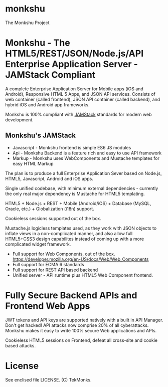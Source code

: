 # monkshu
The Monkshu Project

Monkshu - The HTML5/REST/JSON/Node.js/API Enterprise Application Server - JAMStack Compliant
=============================================================================================
A complete Enterprise Application Server for Mobile apps (iOS and Android), Responsive HTML 5 Apps, and JSON API services. Consists of web container (called frontend), JSON API container (called backend), and hybrid iOS and Android app frameworks. 

Monkshu is 100% compliant with [JAMStack](https://jamstack.org) standards for modern web development. 

## Monkshu's JAMStack
* Javascript - Monkshu frontend is simple ES6 JS modules  
* Api - Monkshu Backend is a feature rich and easy to use API framework  
* Markup - Monkshu uses WebComponents and Mustache templates for easy HTML Markup  

The plan is to produce a full Enterprise Application Sever based on Node.js, HTML5, Javascript, Android and iOS apps.

Single unified codebase, with minimum external dependencies - currently the only real major dependency is Mustache for HTML5 templating.

HTML5 + Node.js + REST + Mobile (Android/iOS) + Database (MySQL, Oracle, etc.) + Globalization (i18n) support.

Cookieless sessions supported out of the box.

Mustache.js logicless templates used, as they work with JSON objects to inflate views in a non-complicated manner,
and also allow full HTML5+CSS3 design capabilites instead of coming up with a more complicated widget framework.

* Full support for Web Components, out of the box. https://developer.mozilla.org/en-US/docs/Web/Web_Components
* Full support for ECMA 6 standards
* Full support for REST API based backend
* Unified server - API runtime plus HTML5 Web Component frontend.
 
Fully Secure Backend APIs and Frontend Web Apps
================================================
JWT tokens and API keys are supported natively with a built in API Manager. Don't get hacked! API attacks now comprise 20% of all cyberattacks. Monkshu makes it easy to write 100% secure Web applications and APIs.

Cookieless HTML5 sessions on Frontend, defeat all cross-site and cookie based attacks.

License
==========
See enclised file LICENSE. (C) TekMonks.
